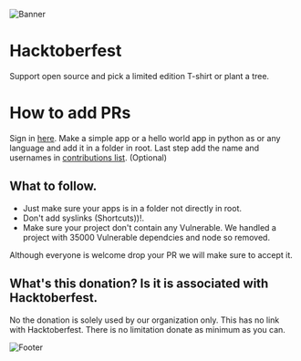 ![Banner](../main/_data/HF2020.png)

# Hacktoberfest
Support open source and pick a limited edition T-shirt or plant a tree.

# How to add PRs
Sign in [here](https://hacktoberfest.digitalocean.com/profile).
Make a simple app or a hello world app in python as or any language and add it in a folder in root.
Last step add the name and usernames in [contributions list](https://github.com/devRaspberry/hacktoberfest/blob/main/contributors-list.md). (Optional)

## What to follow.
 - Just make sure your apps is in a folder not directly in root.
 - Don't add syslinks (Shortcuts))!.
 - Make sure your project don't contain any Vulnerable. We handled a project with 35000 Vulnerable dependcies and node so removed.

 Although everyone is welcome drop your PR we will make sure to accept it.
 
 ## What's this donation? Is it is associated with Hacktoberfest.
 No the donation is solely used by our organization only. This has no link with Hacktoberfest. There is no limitation donate as minimum as you can.
 
![Footer](../main/_data/_Sponsors.svg)

